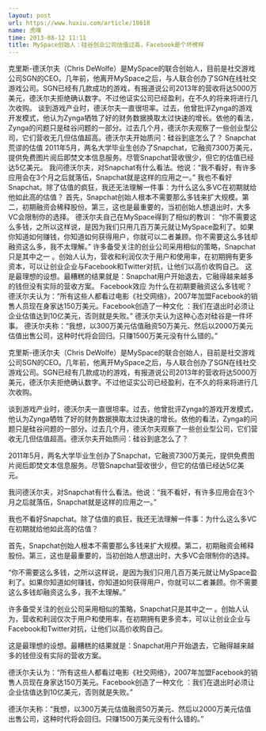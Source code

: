 ```yaml
---
layout: post
url: https://www.huxiu.com/article/18618
name: 虎嗅
time: 2013-08-12 11:11
title: MySpace创始人：硅谷创业公司估值过高，Facebook是个坏榜样
---
```

克里斯-德沃尔夫（Chris DeWolfe）是MySpace的联合创始人，目前是社交游戏公司SGN的CEO。几年前，他离开MySpace之后，与人联合创办了SGN在线社交游戏公司。SGN已经有几款成功的游戏，有报道说公司2013年的营收将达5000万美元，德沃尔夫拒绝确认数字。不过他证实公司已经盈利，在不久的将来将进行几次收购。 谈到游戏产业时，德沃尔夫一直很坦率。过去，他曾批评Zynga的游戏开发模式，他认为Zynga牺牲了好的财务数据换取太过快速的增长。依他的看法，Zynga的问题只是硅谷问题的一部分。过去几个月，德沃尔夫观察了一些创业型公司，它们营收无几但估值超高。德沃尔夫开始质问：硅谷到底怎么了？ Snapchat荒谬的估值 2011年5月，两名大学毕业生创办了Snapchat，它融资7300万美元，提供免费图片阅后即焚文本信息服务。尽管Snapchat营收很少，但它的估值已经达5亿美元。 我问德沃尔夫，对Snapchat有什么看法。他说：“我不看好，有许多应用会在3个月之后就落伍，Snapchat就是这样的应用之一。” 我也不看好Snapchat。除了估值的疯狂，我还无法理解一件事：为什么这么多VC在初期就给他如此高的估值？ 首先，Snapchat创始人根本不需要那么多钱来扩大规模。第二，初期融资会稀释股份。第三，这也是最重要的，当初创始人想退出时，大多VC会限制你的选择。 德沃尔夫自己在MySpace得到了相似的教训： “你不需要这么多钱，之所以这样说，是因为我们只用几百万美元就让MySpace盈利了。如果你知道如何赚钱，你知道如何获得用户，你就可以二者兼顾。你不需要这么多钱却融资这么多，我不太理解。” 许多备受关注的创业公司采用相似的策略，Snapchat只是其中之一 。创始人认为，营收和利润仅次于用户和使用率，在初期拥有更多资本，可以让创业企业与Facebook和Twitter对抗，让他们以高价收购自己。 这是最理想的设想。最糟糕的结果就是：Snapchat用户开始退去，它融得越来越多的钱但没有实际的营收方案。 Facebook效应 为什么在初期要融资这么多钱呢？ 德沃尔夫认为：“所有这些人都看过电影《社交网络》，2007年加盟Facebook的销售人员现在身家达150万美元。Facebook创造了一种文化 ：我们在退出时必须让企业估值达到10亿美元，否则就是失败。” 德沃尔夫认为这种心态对硅谷是一件坏事。 德沃尔夫称：“我想，以300万美元估值融资50万美元、然后以2000万美元估值出售公司，这种时代将会回归。只赚1500万美元没有什么错的。”

克里斯-德沃尔夫（Chris DeWolfe）是MySpace的联合创始人，目前是社交游戏公司SGN的CEO。几年前，他离开MySpace之后，与人联合创办了SGN在线社交游戏公司。SGN已经有几款成功的游戏，有报道说公司2013年的营收将达5000万美元，德沃尔夫拒绝确认数字。不过他证实公司已经盈利，在不久的将来将进行几次收购。

谈到游戏产业时，德沃尔夫一直很坦率。过去，他曾批评Zynga的游戏开发模式，他认为Zynga牺牲了好的财务数据换取太过快速的增长。依他的看法，Zynga的问题只是硅谷问题的一部分。过去几个月，德沃尔夫观察了一些创业型公司，它们营收无几但估值超高。德沃尔夫开始质问：硅谷到底怎么了？

2011年5月，两名大学毕业生创办了Snapchat，它融资7300万美元，提供免费图片阅后即焚文本信息服务。尽管Snapchat营收很少，但它的估值已经达5亿美元。

我问德沃尔夫，对Snapchat有什么看法。他说：“我不看好，有许多应用会在3个月之后就落伍，Snapchat就是这样的应用之一。”

我也不看好Snapchat。除了估值的疯狂，我还无法理解一件事：为什么这么多VC在初期就给他如此高的估值？

首先，Snapchat创始人根本不需要那么多钱来扩大规模。第二，初期融资会稀释股份。第三，这也是最重要的，当初创始人想退出时，大多VC会限制你的选择。

“你不需要这么多钱，之所以这样说，是因为我们只用几百万美元就让MySpace盈利了。如果你知道如何赚钱，你知道如何获得用户，你就可以二者兼顾。你不需要这么多钱却融资这么多，我不太理解。”

许多备受关注的创业公司采用相似的策略，Snapchat只是其中之一 。创始人认为，营收和利润仅次于用户和使用率，在初期拥有更多资本，可以让创业企业与Facebook和Twitter对抗，让他们以高价收购自己。

这是最理想的设想。最糟糕的结果就是：Snapchat用户开始退去，它融得越来越多的钱但没有实际的营收方案。

德沃尔夫认为：“所有这些人都看过电影《社交网络》，2007年加盟Facebook的销售人员现在身家达150万美元。Facebook创造了一种文化 ：我们在退出时必须让企业估值达到10亿美元，否则就是失败。”

德沃尔夫称：“我想，以300万美元估值融资50万美元、然后以2000万美元估值出售公司，这种时代将会回归。只赚1500万美元没有什么错的。”

